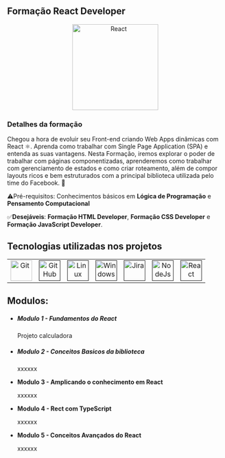 ## **Formação React Developer**



<div><center>
<img align="center" alt="React" height="200" width="200" src="https://hermes.dio.me/tracks/68c81887-a1c2-440d-a7ea-7777bc10cd41.png" />
</div>



### Detalhes da formação

Chegou a hora de evoluir seu Front-end criando Web Apps dinâmicas com React ⚛. Aprenda como trabalhar com Single Page Application (SPA) e entenda as suas vantagens. Nesta Formação, iremos explorar o poder de trabalhar com páginas componentizadas, aprenderemos como trabalhar com gerenciamento de estados e como criar roteamento, além de compor layouts ricos e bem estruturados com a principal biblioteca utilizada pelo time do Facebook. 🚀

⚠️Pré-requisitos: Conhecimentos básicos em **Lógica de Programação** e **Pensamento Computacional**

✅**Desejáveis**: **Formação HTML Developer**, **Formação CSS Developer** e **Formação JavaScript Developer**.





## Tecnologias utilizadas nos projetos



<table>
	<tr>
		<td>
			<center>
                <a href="https://git-scm.com/downloads">
				<img src="https://cdn.jsdelivr.net/gh/devicons/devicon/icons/git/git-original-wordmark.svg" height="48" width="50" alt="Git"/>
                </a>
            </center>
		</td>
		<td>
			<center>
                <a href="">
				<img align="center" src="https://cdn.jsdelivr.net/gh/devicons/devicon/icons/github/github-original-wordmark.svg" height="48" width="50" alt="GitHub"/>
				</a>
            </center>
		</td>
		<td>
            <center>
                <a href="">
                    <img align="center" src="https://cdn.jsdelivr.net/gh/devicons/devicon/icons/linux/linux-original.svg" height="48" width="50" alt="Linux"/>
                </a>
            </center>
		</td>
		<td>
            <center>
                <a href="">
                    <img align="center" src="https://cdn.jsdelivr.net/gh/devicons/devicon/icons/windows8/windows8-original.svg" height="48" width="50" alt="Windows"/>
                </a>
            </center>
		</td>
		<td>
            <center>
                <a href="">
                    <img align="center" src="https://cdn.jsdelivr.net/gh/devicons/devicon/icons/vscode/vscode-original.svg" height="48" width="50" alt="Jira"/>
                </a>
            </center>
		</td>
		<td>
            <center>
                <a href="">
                    <img align="center" src="https://cdn.jsdelivr.net/gh/devicons/devicon/icons/nodejs/nodejs-plain.svg" height="48" width="50" alt="NodeJs"/>
                </a>
            </center>
		</td>
<td>
    <center>
        <a href="">
            <img align="center" src="https://cdn.jsdelivr.net/gh/devicons/devicon/icons/react/react-original-wordmark.svg" height="48" width="50" alt="React"/>
        </a>
    </center>
        </td>
    </tr>
</table>








## Modulos:



- ##### Modulo 1 - Fundamentos do React

   Projeto calculadora

- ##### Modulo 2 -  Conceitos Basicos da biblioteca

   xxxxxx

- **Modulo 3 - Amplicando o conhecimento em React**

   xxxxxx

- **Modulo 4 - Rect com TypeScript**

   xxxxxx

- **Modulo 5 - Conceitos Avançados do React**

   xxxxxx
